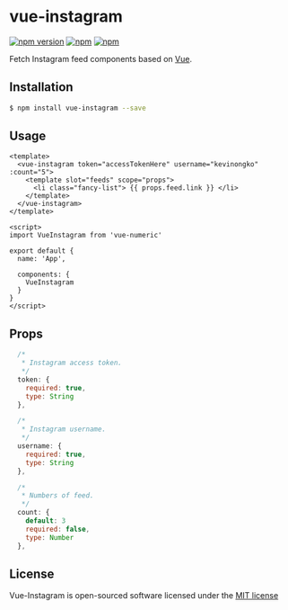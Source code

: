 # vue-instagram

[![npm version](https://badge.fury.io/js/vue-instagram.svg)](https://badge.fury.io/js/vue-numeric)
[![npm](https://img.shields.io/npm/dt/vue-instagram.svg)](https://www.npmjs.com/package/vue-numeric)
[![npm](https://img.shields.io/npm/l/vue-instagram.svg)](http://opensource.org/licenses/MIT)

Fetch Instagram feed components based on [Vue](https://vuejs.org/).

## Installation

```sh
$ npm install vue-instagram --save
```


## Usage

```vue
<template>
  <vue-instagram token="accessTokenHere" username="kevinongko" :count="5">
    <template slot="feeds" scope="props">
      <li class="fancy-list"> {{ props.feed.link }} </li>
    </template>
  </vue-instagram>
</template>

<script>
import VueInstagram from 'vue-numeric'

export default {
  name: 'App',

  components: {
    VueInstagram
  }
}
</script>

```

## Props
```js
  /*
   * Instagram access token.
   */
  token: {
    required: true,
    type: String
  },

  /*
   * Instagram username.
   */
  username: {
    required: true,
    type: String
  },

  /*
   * Numbers of feed.
   */
  count: {
    default: 3
    required: false,
    type: Number
  },
```

## License

Vue-Instagram is open-sourced software licensed under the [MIT license](http://opensource.org/licenses/MIT)
